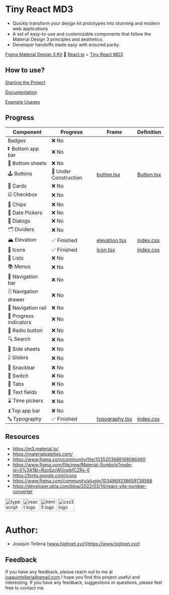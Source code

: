 # Tiny React MD3

* Quickly transform your design kit prototypes into stunning and modern web applications
* A set of easy-to-use and customizable components that follow the Material Design 3 principles and aesthetics.
* Developer handoffs made easy with ensured parity.

[Figma Material Design 3 Kit](https://www.figma.com/community/file/1035203688168086460) 🤝 [React.ts](https://developer.okta.com/blog/2022/03/14/react-vite-number-converter) = [Tiny React MD3](https://github.com/highnet/vite-react-ts-md3-components/)

## How to use?
[Starting the Project](https://github.com/highnet/vite-react-ts-md3-components/blob/master/vite-react-ts-md3-components/readme.md)

[Documentation](https://github.com/highnet/vite-react-ts-md3-components/blob/master/vite-react-ts-md3-components/src/readme.md)

 [Example Usages](https://github.com/highnet/vite-react-ts-md3-components/tree/master/vite-react-ts-md3-components/src/frames)

## Progress
| Component | Progress | Frame | Definition |
|-----------|----------|------|------|
| Badges | ❌ No | | |
| ⏬ Bottom app bar | ❌ No | | |
| 🔽 Bottom sheets | ❌ No | | |
| 🕹️ Buttons | 🚧 Under Construction | [button.tsx](https://github.com/highnet/vite-react-ts-md3-components/blob/master/vite-react-ts-md3-components/src/frames/button.tsx) | [Button.tsx](https://github.com/highnet/vite-react-ts-md3-components/blob/master/vite-react-ts-md3-components/src/Button.tsx) |
| 🪪 Cards | ❌ No | | |
| ☑️ Checkbox | ❌ No | | |
| 🍪 Chips | ❌ No | | |
| 📅 Date Pickers | ❌ No | | |
| 💬 Dialogs | ❌ No | | |
| 🗂️ Dividers | ❌ No | | |
| 🏔️ Elevation | ✅ Finished | [elevation.tsx](https://github.com/highnet/vite-react-ts-md3-components/blob/master/vite-react-ts-md3-components/src/frames/elevation.tsx) | [index.css](https://github.com/highnet/vite-react-ts-md3-components/blob/master/vite-react-ts-md3-components/src/index.css) |
| 💟 Icons | ✅ Finished | [icon.tsx](https://github.com/highnet/vite-react-ts-md3-components/blob/master/vite-react-ts-md3-components/src/frames/icon.tsx) | [index.css](https://github.com/highnet/vite-react-ts-md3-components/blob/master/vite-react-ts-md3-components/src/index.css) |
| 📝 Lists | ❌ No | | |
| 📚 Menus | ❌ No | | |
| 🧭 Navigation bar | ❌ No | | |
| 🗄️ Navigation drawer | ❌ No | | |
| 🚈 Navigation rail | ❌ No | | |
| 🔄 Progress indicators | ❌ No | | |
| 🔘 Radio button | ❌ No | | |
| 🔍 Search | ❌ No | | |
| 📑 Side sheets | ❌ No | | |
| 🎚️ Sliders | ❌ No | | |
| 🥨 Snackbar | ❌ No | | |
| 🔦 Switch | ❌ No | | |
| 📑 Tabs | ❌ No | | |
| 📜 Text fields | ❌ No | | |
| ⌛ Time pickers | ❌ No | | |
| ⏫ Top app bar | ❌ No | | |
| 🔤 Typography | ✅ Finished | [typography.tsx](https://github.com/highnet/vite-react-ts-md3-components/blob/master/vite-react-ts-md3-components/src/frames/typography.tsx) | [index.css](https://github.com/highnet/vite-react-ts-md3-components/blob/master/vite-react-ts-md3-components/src/index.css) |



## Resources
* https://m3.material.io/
* https://materialpalettes.com/
* https://www.figma.com/community/file/1035203688168086460
* https://www.figma.com/file/new/Material-Symbols?node-id=0%3A1&t=RzoSzcWGopbfCZRs-0
* https://fonts.google.com/icons
* https://www.figma.com/community/plugin/1034969338659738588
* https://developer.okta.com/blog/2022/03/14/react-vite-number-converter

<div align="left">
  <img src="https://cdn.jsdelivr.net/gh/devicons/devicon/icons/typescript/typescript-original.svg" height="40" width="52" alt="typescript logo"  />
  <img src="https://cdn.jsdelivr.net/gh/devicons/devicon/icons/react/react-original.svg" height="40" width="52" alt="react logo"  />
  <img src="https://cdn.jsdelivr.net/gh/devicons/devicon/icons/html5/html5-original.svg" height="40" width="52" alt="html5 logo"  />
  <img src="https://cdn.jsdelivr.net/gh/devicons/devicon/icons/css3/css3-original.svg" height="40" width="52" alt="css3 logo"  />
</div>

###

# Author: 
* Joaquin Telleria [www.highnet.xyz](https://www.highnet.xyz)

## Feedback
If you have any feedback, please reach out to me at joaquintelleria@gmail.com
I hope you find this project useful and interesting. If you have any feedback, suggestions or questions, please feel free to contact me.
